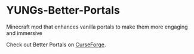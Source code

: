 # YUNGs-Better-Portals
Minecraft mod that enhances vanilla portals to make them more engaging and immersive

Check out Better Portals on [CurseForge](https://www.curseforge.com/minecraft/mc-mods/yungs-better-portals).
